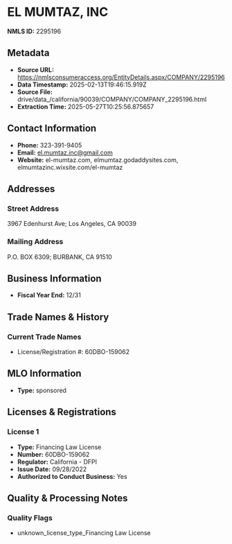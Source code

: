 # EL MUMTAZ, INC

**NMLS ID:** 2295196

## Metadata
- **Source URL:** https://nmlsconsumeraccess.org/EntityDetails.aspx/COMPANY/2295196
- **Data Timestamp:** 2025-02-13T19:46:15.919Z
- **Source File:** drive/data_/california/90039/COMPANY/COMPANY_2295196.html
- **Extraction Time:** 2025-05-27T10:25:56.875657

## Contact Information
- **Phone:** 323-391-9405
- **Email:** el.mumtaz.inc@gmail.com
- **Website:** el-mumtaz.com, elmumtaz.godaddysites.com, elmumtazinc.wixsite.com/el-mumtaz

## Addresses
### Street Address
3967 Edenhurst Ave; Los Angeles, CA 90039

### Mailing Address
P.O. BOX 6309; BURBANK, CA 91510

## Business Information
- **Fiscal Year End:** 12/31

## Trade Names & History
### Current Trade Names
- License/Registration #: 60DBO-159062

## MLO Information
- **Type:** sponsored

## Licenses & Registrations

### License 1
- **Type:** Financing Law License
- **Number:** 60DBO-159062
- **Regulator:** California - DFPI
- **Issue Date:** 09/28/2022
- **Authorized to Conduct Business:** Yes

## Quality & Processing Notes
### Quality Flags
- unknown_license_type_Financing Law License
